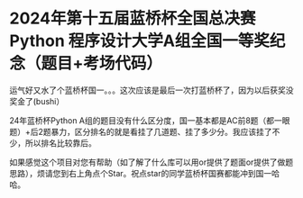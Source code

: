 # 2024年第十五届蓝桥杯全国总决赛 Python 程序设计大学A组全国一等奖纪念（题目+考场代码）

运气好又水了个蓝桥杯国一。。。这次应该是最后一次打蓝桥杯了，因为以后获奖没奖金了(bushi）

24年蓝桥杯Python A组的题目没有什么区分度，国一基本都是AC前8题（都一眼题）+后2题暴力，区分排名的就是看挂了几道题、挂了多少分。我应该挂了不少，所以排名比较靠后。

如果感觉这个项目对您有帮助（如了解了什么库可以用or提供了题面or提供了做题思路），烦请您到右上角点个Star。祝点star的同学蓝桥杯国赛都能冲到国一哈哈。
